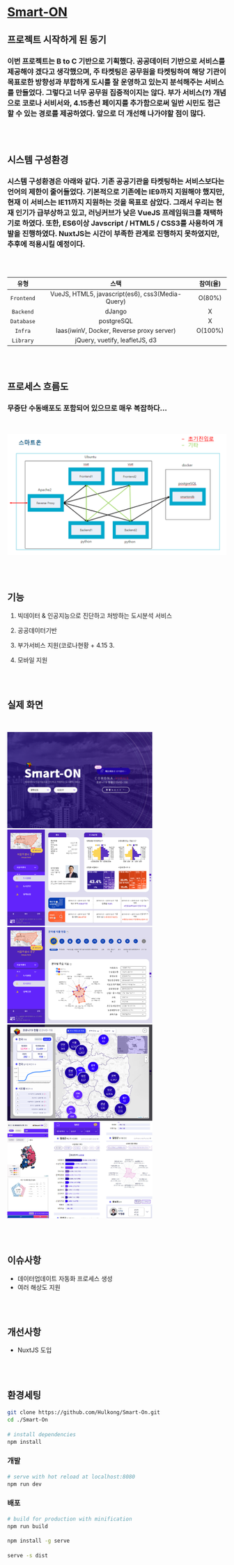 # <a href="https://smart-on.co.kr" target="_blank">Smart-ON</a>

## 프로젝트 시작하게 된 동기

### 이번 프로젝트는 B to C 기반으로 기획했다. 공공데이터 기반으로 서비스를 제공해야 겠다고 생각했으며, 주 타켓팅은 공무원을 타켓팅하여 해당 기관이 목표로한 방향성과 부합하게 도시를 잘 운영하고 있는지 분석해주는 서비스를 만들었다. 그렇다고 너무 공무원 집중적이지는 않다. 부가 서비스(?) 개념으로 코로나 서비서와, 4.15총선 페이지를 추가함으로써 일반 시민도 접근할 수 있는 경로를 제공하였다. 앞으로 더 개선해 나가야할 점이 많다.

<br/><br/>

## 시스템 구성환경

### 시스템 구성환경은 아래와 같다. 기존 공공기관을 타켓팅하는 서비스보다는 언어의 제한이 줄어들었다. 기본적으로 기존에는 IE9까지 지원해야 했지만, 현재 이 서비스는 IE11까지 지원하는 것을 목표로 삼았다. 그래서 우리는 현재 인기가 급부상하고 있고, 러닝커브가 낮은 VueJS 프레임워크를 채택하기로 하였다. 또한, ES6이상 Javscript / HTML5 / CSS3를 사용하여 개발을 진행하였다. NuxtJS는 시간이 부족한 관계로 진행하지 못하였지만, 추후에 적용시킬 예정이다.

<br/><br/>

|    유형    |                       스택                       | 참여(율) |
| :--------: | :----------------------------------------------: | :------: |
| `Frontend` | VueJS, HTML5, javascript(es6), css3(Media-Query) |  O(80%)  |
| `Backend`  |                      dJango                      |    X     |
| `Database` |                    postgreSQL                    |    X     |
|  `Infra`   |    Iaas(iwinV, Docker, Reverse proxy server)     | O(100%)  |
| `Library`  |          jQuery, vuetify, leafletJS, d3          |          |

<br/><br/>

## 프로세스 흐름도

### 무중단 수동배포도 포함되어 있으므로 매우 복잡하다...

<br/>

![process_after](./contents/process_after.png)

<br/><br/>

## 기능

1. 빅데이터 & 인공지능으로 진단하고 처방하는 도시분석 서비스

2. 공공데이터기반

3. 부가서비스 지원(코로나현황 + 4.15 3.

4. 모바일 지원

<br/><br/>

## 실제 화면

<br/>

![Smart-ON-01](./contents/Smarton_01.png)
![Smart-ON-02](./contents/Smarton_02.png)
![Smart-ON-03](./contents/Smarton_03.png)
![Smart-ON-04](./contents/Smarton_04.png)
![Smart-ON-05](./contents/Smarton_05.png)

<br/><br/>

## 이슈사항

- 데이터업데이트 자동화 프로세스 생성
- 여러 해상도 지원

<br/><br/>

## 개선사항

- NuxtJS 도입

<br/><br/>

## 환경세팅

```bash
git clone https://github.com/Hulkong/Smart-On.git
cd ./Smart-On

# install dependencies
npm install
```

### 개발

```bash
# serve with hot reload at localhost:8080
npm run dev
```

### 배포

```bash
# build for production with minification
npm run build

npm install -g serve

serve -s dist
```
